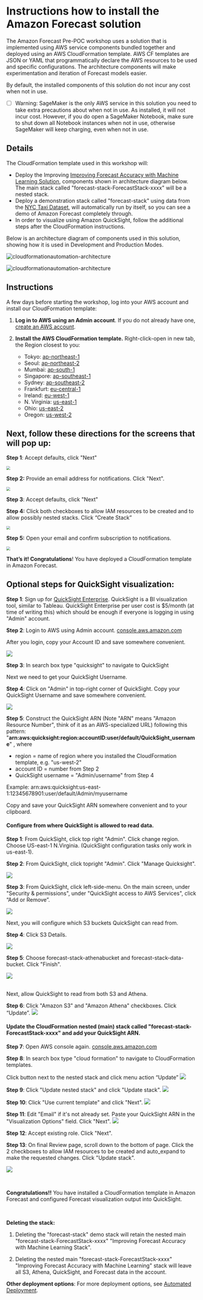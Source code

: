 # Instructions how to install the Amazon Forecast solution

The Amazon Forecast Pre-POC workshop uses a solution that is implemented using AWS service components bundled together and deployed using an AWS CloudFormation template.  AWS CF templates are JSON or YAML that programmatically declare the AWS resources to be used and specific configurations.  The architecture components will make experimentation and iteration of Forecast models easier.

By default, the installed components of this solution do not incur any cost when not in use. 

- [ ] Warning:  SageMaker is the only AWS service in this solution you need to take extra precautions about when not in use.  As installed, it will not incur cost.  However, if you do open a SageMaker Notebook, make sure to shut down all Notebook instances when not in use, otherwise SageMaker will keep charging, even when not in use.

## Details

The CloudFormation template used in this workshop will:

* Deploy the Improving <a href="https://docs.aws.amazon.com/solutions/latest/improving-forecast-accuracy-with-machine-learning/automated-deployment.html" target="_blank">Improving Forecast Accuracy with Machine Learning Solution</a>, components shown in architecture diagram below.  The main stack called "forecast-stack-ForecastStack-xxxx" will be a nested stack.
* Deploy a demonstration stack called "forecast-stack" using data from the <a href="https://registry.opendata.aws/nyc-tlc-trip-records-pds/" target="_blank">NYC Taxi Dataset</a>, will automatically run by itself, so you can see a demo of Amazon Forecast completely through.  
* In order to visualize using Amazon QuickSight, follow the additional steps after the CloudFormation instructions.

Below is an architecture diagram of components used in this solution, showing how it is used in Development and Production Modes.

![cloudformationautomation-architecture](https://amazon-forecast-samples.s3-us-west-2.amazonaws.com/common/images/workshops/architectureDevMode.png)



![cloudformationautomation-architecture](https://amazon-forecast-samples.s3-us-west-2.amazonaws.com/common/images/workshops/architectureProdMode.png)

## Instructions

A few days before starting the workshop, log into your AWS account and install our CloudFormation template:

1. **Log in to AWS using an Admin account**. If you do not already have one, <a href="https://aws.amazon.com/premiumsupport/knowledge-center/create-and-activate-aws-account/" target="_blank">create an AWS account</a>.
2. **Install the AWS CloudFormation template.** Right-click-open in new tab, the Region closest to you:

   * Tokyo: <a href="https://console.aws.amazon.com/cloudformation/home?region=ap-northeast-1#/stacks/new?stackName=forecast-stack&templateURL=https:%2F%2Fs3.amazonaws.com%2Fsolutions-reference%2Fimproving-forecast-accuracy-with-machine-learning%2Flatest%2Fimproving-forecast-accuracy-with-machine-learning-demo.template" target="_blank"> ap-northeast-1</a>
   * Seoul: <a href="https://console.aws.amazon.com/cloudformation/home?region=ap-northeast-2#/stacks/new?stackName=forecast-stack&templateURL=https:%2F%2Fs3.amazonaws.com%2Fsolutions-reference%2Fimproving-forecast-accuracy-with-machine-learning%2Flatest%2Fimproving-forecast-accuracy-with-machine-learning-demo.template" target="_blank">ap-northeast-2</a>
   * Mumbai: <a href="https://console.aws.amazon.com/cloudformation/home?region=ap-south-1#/stacks/new?stackName=forecast-stack&templateURL=https:%2F%2Fs3.amazonaws.com%2Fsolutions-reference%2Fimproving-forecast-accuracy-with-machine-learning%2Flatest%2Fimproving-forecast-accuracy-with-machine-learning-demo.template" target="_blank">ap-south-1</a>
   * Singapore: <a href="https://console.aws.amazon.com/cloudformation/home?region=ap-southeast-1#/stacks/new?stackName=forecast-stack&templateURL=https:%2F%2Fs3.amazonaws.com%2Fsolutions-reference%2Fimproving-forecast-accuracy-with-machine-learning%2Flatest%2Fimproving-forecast-accuracy-with-machine-learning-demo.template" target="_blank">ap-southeast-1</a>
   * Sydney: <a href="https://console.aws.amazon.com/cloudformation/home?region=ap-southeast-2#/stacks/new?stackName=forecast-stack&templateURL=https:%2F%2Fs3.amazonaws.com%2Fsolutions-reference%2Fimproving-forecast-accuracy-with-machine-learning%2Flatest%2Fimproving-forecast-accuracy-with-machine-learning-demo.template" target="_blank">ap-southeast-2</a>
   * Frankfurt: <a href="https://console.aws.amazon.com/cloudformation/home?region=eu-central-1#/stacks/new?stackName=forecast-stack&templateURL=https:%2F%2Fs3.amazonaws.com%2Fsolutions-reference%2Fimproving-forecast-accuracy-with-machine-learning%2Flatest%2Fimproving-forecast-accuracy-with-machine-learning-demo.template" target="_blank">eu-central-1</a>
   * Ireland: <a href="https://console.aws.amazon.com/cloudformation/home?region=eu-west-1#/stacks/new?stackName=forecast-stack&templateURL=https:%2F%2Fs3.amazonaws.com%2Fsolutions-reference%2Fimproving-forecast-accuracy-with-machine-learning%2Flatest%2Fimproving-forecast-accuracy-with-machine-learning-demo.template" target="_blank">eu-west-1</a>
   * N. Virginia: <a href="https://console.aws.amazon.com/cloudformation/home?region=us-east-1#/stacks/new?stackName=forecast-stack&templateURL=https:%2F%2Fs3.amazonaws.com%2Fsolutions-reference%2Fimproving-forecast-accuracy-with-machine-learning%2Flatest%2Fimproving-forecast-accuracy-with-machine-learning-demo.template" target="_blank">us-east-1</a>
   * Ohio: <a href="https://console.aws.amazon.com/cloudformation/home?region=us-east-2#/stacks/new?stackName=forecast-stack&templateURL=https:%2F%2Fs3.amazonaws.com%2Fsolutions-reference%2Fimproving-forecast-accuracy-with-machine-learning%2Flatest%2Fimproving-forecast-accuracy-with-machine-learning-demo.template" target="_blank">us-east-2</a>
   * Oregon: <a href="https://console.aws.amazon.com/cloudformation/home?region=us-west-2#/stacks/new?stackName=forecast-stack&templateURL=https:%2F%2Fs3.amazonaws.com%2Fsolutions-reference%2Fimproving-forecast-accuracy-with-machine-learning%2Flatest%2Fimproving-forecast-accuracy-with-machine-learning-demo.template" target="_blank">us-west-2</a>

## Next, follow these directions for the screens that will pop up:

**Step 1**: Accept defaults, click "Next"

<img src="https://amazon-forecast-samples.s3-us-west-2.amazonaws.com/common/images/workshops/cloudformationautomation-step1.png" style="zoom:60%;" />



**Step 2:** Provide an email address for notifications. Click "Next".

<img src="https://amazon-forecast-samples.s3-us-west-2.amazonaws.com/common/images/workshops/cloudformationautomation-step2.png" style="zoom:60%;" />

**Step 3**: Accept defaults, click "Next"

**Step 4:** Click both checkboxes to allow IAM resources to be created and to allow possibly nested stacks. Click “Create Stack”

<img src="https://amazon-forecast-samples.s3-us-west-2.amazonaws.com/common/images/workshops/cloudformationautomation-step4.png" style="zoom:60%;">

**Step 5:** Open your email and confirm subscription to notifications.

<img src="https://amazon-forecast-samples.s3-us-west-2.amazonaws.com/common/images/workshops/cloudformationautomation-step5.png" style="zoom:60%;">



**That’s it!  Congratulations**! You have deployed a CloudFormation template in Amazon Forecast. 



## **Optional steps for QuickSight visualization:**

**Step 1**: Sign up for [QuickSight Enterprise](https://aws.amazon.com/quicksight/pricing/).  QuickSight is a BI visualization tool, similar to Tableau.  QuickSight Enterprise per user cost is $5/month (at time of writing this) which should be enough if everyone is logging in using "Admin" account.

**Step 2**: Login to AWS using Admin account.  [console.aws.amazon.com](https://amazon-forecast-samples.s3-us-west-2.amazonaws.com/common/images/workshops/QuickSightConfig.png)

After you login, copy your Account ID and save somewhere convenient. 

![](https://amazon-forecast-samples.s3-us-west-2.amazonaws.com/common/images/workshops/QuickSightGetAccountID.png)

**Step 3**: In search box type "quicksight" to navigate to QuickSight

Next we need to get your QuickSight Username.

**Step 4**:  Click on "Admin" in top-right corner of QuickSight.  Copy your QuickSight Username and save somewhere convenient.

![](https://amazon-forecast-samples.s3-us-west-2.amazonaws.com/common/images/workshops/QuickSightGetUsername.png)

**Step 5**:  Construct the QuickSight ARN (Note "ARN" means "Amazon Resource Number", think of it as an AWS-specialized URL) following this pattern: <br> 
"**arn:aws:quicksight:region:accountID:user/default/QuickSight_username**" , where

- region = name of region where you installed the CloudFormation template, e.g. "us-west-2"
- account ID = number from Step 2
- QuickSight username = "Admin/username" from Step 4

Example: arn:aws:quicksight:us-east-1:12345678901:user/default/Admin/myusername

Copy and save your QuickSight ARN somewhere convenient and to your clipboard. 



#### Configure from where QuickSight is allowed to read data.

**Step 1**: From QuickSight, click  top right "Admin".  Click change region.  Choose US-east-1 N.Virginia.  (QuickSight configuration tasks only work in us-east-1).

**Step 2**: From QuickSight, click topright "Admin".  Click "Manage Quicksight".

![](https://amazon-forecast-samples.s3-us-west-2.amazonaws.com/common/images/workshops/QuickSightConfig.png)

**Step 3**:  From QuickSight, click left-side-menu.  On the main screen, under "Security & permissions", under "QuickSight access to AWS Services", click “Add or Remove”. 

![](https://amazon-forecast-samples.s3-us-west-2.amazonaws.com/common/images/workshops/QuickSightConfigSecurity.png)

Next, you will configure which S3 buckets QuickSight can read from.

**Step 4**: Click S3 Details.  

![](https://amazon-forecast-samples.s3-us-west-2.amazonaws.com/common/images/workshops/QuickSightConfigS3-main.png)

**Step 5**: Choose forecast-stack-athenabucket and forecast-stack-data-bucket.  Click "Finish".

![](https://amazon-forecast-samples.s3-us-west-2.amazonaws.com/common/images/workshops/QuickSightConfigS3.png)

<br>Next, allow QuickSight to read from both S3 and Athena.

**Step 6**: Click "Amazon S3" and "Amazon Athena" checkboxes.  Click “Update”.
![](https://amazon-forecast-samples.s3-us-west-2.amazonaws.com/common/images/workshops/QuickSightConfigAthena.png)
<br>

#### Update the CloudFormation nested (main) stack called "forecast-stack-ForecastStack-xxxx" and add your QuickSight ARN.

**Step 7**: Open AWS console again.  [console.aws.amazon.com](https://amazon-forecast-samples.s3-us-west-2.amazonaws.com/common/images/workshops/QuickSightConfig.png)

**Step 8**: In search box type "cloud formation" to navigate to CloudFormation templates.

Click button next to the nested stack and click menu action “Update”
![](https://amazon-forecast-samples.s3-us-west-2.amazonaws.com/common/images/workshops/cloudformationautomation-1QuickSight.png)
<br>

**Step 9**: Click "Update nested stack" and click "Update stack".
![](https://amazon-forecast-samples.s3-us-west-2.amazonaws.com/common/images/workshops/cloudformationautomation-1.5QuickSight.png)

**Step 10**: Click "Use current template" and click "Next".
![](https://amazon-forecast-samples.s3-us-west-2.amazonaws.com/common/images/workshops/cloudformationautomation-2QuickSight.png)

**Step 11**:  Edit "Email" if it's not already set.  Paste your QuickSight ARN in the "Visualization Options" field.  Click "Next".
![](https://amazon-forecast-samples.s3-us-west-2.amazonaws.com/common/images/workshops/cloudformationautomation-3QuickSight.png)

**Step 12**:  Accept existing role.  Click "Next".

**Step 13**:  On final Review page, scroll down to the bottom of page.  Click the 2 checkboxes to allow IAM resources to be created and auto_expand to make the requested changes.  Click "Update stack".

![](https://amazon-forecast-samples.s3-us-west-2.amazonaws.com/common/images/workshops/cloudformationautomation-4QuickSight.png)

<br>

**Congratulations!!**  You have installed a CloudFormation template in Amazon Forecast and configured Forecast visualization output into QuickSight.

<br>

**Deleting the stack:** 

1) Deleting the "forecast-stack" demo stack will retain the nested main "forecast-stack-ForecastStack-xxxx" "Improving Forecast Accuracy with Machine Learning Stack". 

2) Deleting the nested main "forecast-stack-ForecastStack-xxxx" "Improving Forecast Accuracy with Machine Learning" stack will leave all S3, Athena, QuickSight, and Forecast data in the account.

**Other deployment options**: For more deployment options, see <a href="https://docs.aws.amazon.com/solutions/latest/improving-forecast-accuracy-with-machine-learning/automated-deployment.html" target="_blank">Automated Deployment</a>. 

